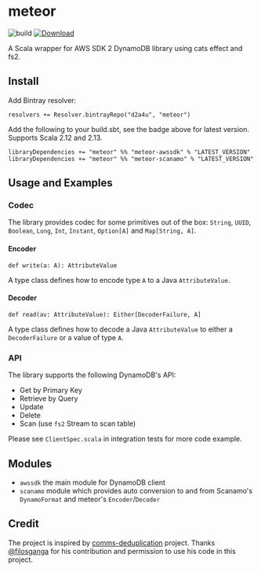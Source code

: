 # meteor

![build](https://github.com/d2a4u/meteor/workflows/build/badge.svg)
[ ![Download](https://api.bintray.com/packages/d2a4u/meteor/meteor-awssdk/images/download.svg) ](https://bintray.com/d2a4u/meteor/meteor-awssdk/_latestVersion)

A Scala wrapper for AWS SDK 2 DynamoDB library using cats effect and fs2.

## Install

Add Bintray resolver:

```
resolvers += Resolver.bintrayRepo("d2a4u", "meteor")
```

Add the following to your build.sbt, see the badge above for latest version. Supports Scala 2.12 and 2.13.

```
libraryDependencies += "meteor" %% "meteor-awssdk" % "LATEST_VERSION"
libraryDependencies += "meteor" %% "meteor-scanamo" % "LATEST_VERSION"
```

## Usage and Examples

### Codec

The library provides codec for some primitives out of the box: `String`, `UUID`, `Boolean`, `Long`, 
`Int`, `Instant`, `Option[A]` and `Map[String, A]`.

#### Encoder

```
def write(a: A): AttributeValue
```

A type class defines how to encode type `A` to a Java `AttributeValue`.

#### Decoder

```
def read(av: AttributeValue): Either[DecoderFailure, A]
```

A type class defines how to decode a Java `AttributeValue` to either a `DecoderFailure` or a value 
of type `A`.

### API

The library supports the following DynamoDB's API:

- Get by Primary Key
- Retrieve by Query
- Update
- Delete
- Scan (use `fs2` Stream to scan table)

Please see `ClientSpec.scala` in integration tests for more code example.

## Modules

- `awssdk` the main module for DynamoDB client
- `scanamo` module which provides auto conversion to and from Scanamo's `DynamoFormat` and meteor's 
`Encoder`/`Decoder`

## Credit

The project is inspired by [comms-deduplication](https://github.com/ovotech/comms-deduplication) 
project. Thanks [@filosganga](https://github.com/filosganga) for his contribution and permission to 
use his code in this project.
